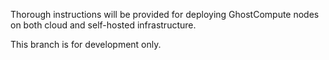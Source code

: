 Thorough instructions will be provided for deploying GhostCompute nodes on both cloud and self-hosted infrastructure.

This branch is for development only.

